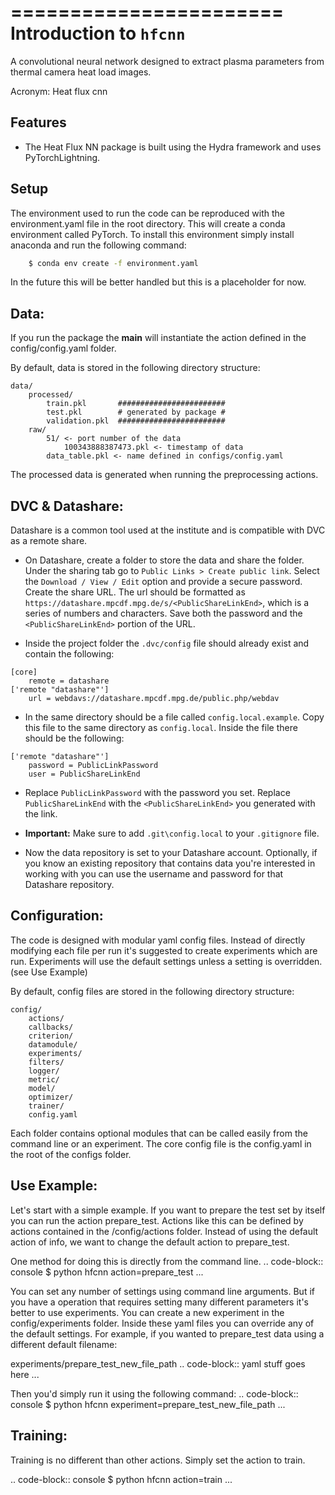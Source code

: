 =======================
Introduction to `hfcnn`
=======================

A convolutional neural network designed to extract plasma parameters from thermal camera heat load images.

Acronym: Heat flux cnn

Features
--------

* The Heat Flux NN package is built using the Hydra framework and uses PyTorchLightning.


Setup
-----
The environment used to run the code can be reproduced with the environment.yaml file in the root directory. This will create a conda environment called PyTorch. To install this environment simply install anaconda and run the following command:

``` bash
    $ conda env create -f environment.yaml
```
In the future this will be better handled but this is a placeholder for now.

Data:
-----

If you run the package the __main__ will instantiate the action defined in the config/config.yaml folder. 

By default, data is stored in the following directory structure:

```
data/
    processed/
        train.pkl       ########################
        test.pkl        # generated by package #
        validation.pkl  ########################
    raw/
        51/ <- port number of the data
            100343888387473.pkl <- timestamp of data
        data_table.pkl <- name defined in configs/config.yaml
```

The processed data is generated when running the preprocessing actions.

DVC & Datashare:
-----
Datashare is a common tool used at the institute and is compatible with DVC as a remote share.

- On Datashare, create a folder to store the data and share the folder. Under the sharing tab go to `Public Links > Create public link`. Select the `Download / View / Edit` option and provide a secure password. Create the share URL. The url should be formatted as `https://datashare.mpcdf.mpg.de/s/<PublicShareLinkEnd>`, which is a series of numbers and characters. Save both the password and the `<PublicShareLinkEnd>` portion of the URL. 

- Inside the project folder the `.dvc/config` file should already exist and contain the following:
```
[core]
    remote = datashare
['remote "datashare"']
    url = webdavs://datashare.mpcdf.mpg.de/public.php/webdav
```
- In the same directory should be a file called `config.local.example`. Copy this file to the same directory as `config.local`. Inside the file there should be the following:
```
['remote "datashare"']
    password = PublicLinkPassword
    user = PublicShareLinkEnd
```
- Replace `PublicLinkPassword` with the password you set. Replace `PublicShareLinkEnd` with the `<PublicShareLinkEnd>` you generated with the link. 

- **Important:** Make sure to add `.git\config.local` to your `.gitignore` file.

- Now the data repository is set to your Datashare account. Optionally, if you know an existing repository that contains data you're interested in working with you can use the username and password for that Datashare repository. 

Configuration:
--------------

The code is designed with modular yaml config files. Instead of directly modifying each file per run it's suggested to create experiments which are run. Experiments will use the default settings unless a setting is overridden. (see Use Example)

By default, config files are stored in the following directory structure:

```
config/
    actions/
    callbacks/
    criterion/
    datamodule/
    experiments/
    filters/
    logger/
    metric/
    model/
    optimizer/
    trainer/
    config.yaml
```

Each folder contains optional modules that can be called easily from the command line or an experiment. The core config file is the config.yaml in the root of the configs folder. 

Use Example:
----------

Let's start with a simple example. If you want to prepare the test set by itself you can run the action prepare_test. Actions like this can be defined by actions contained in the /config/actions folder. Instead of using the default action of info, we want to change the default action to prepare_test. 

One method for doing this is directly from the command line.
.. code-block:: console
    $ python hfcnn action=prepare_test
        ...

You can set any number of settings using command line arguments. But if you have a operation that requires setting many different parameters it's better to use experiments. You can create a new experiment in the config/experiments folder. Inside these yaml files you can override any of the default settings. For example, if you wanted to prepare_test data using a different default filename:

experiments/prepare_test_new_file_path
.. code-block:: yaml
    stuff goes here
        ...

Then you'd simply run it using the following command:
.. code-block:: console
    $ python hfcnn experiment=prepare_test_new_file_path
        ...


Training:
---------
Training is no different than other actions. Simply set the action to train.

.. code-block:: console
    $ python hfcnn action=train
        ...


